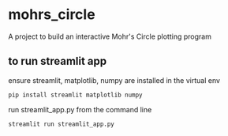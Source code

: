 # mohrs_circle

A project to build an interactive Mohr's Circle plotting program

## to run streamlit app

ensure streamlit, matplotlib, numpy are installed in the virtual env

```text
pip install streamlit matplotlib numpy
```

run streamlit_app.py from the command line

```text
streamlit run streamlit_app.py
```
